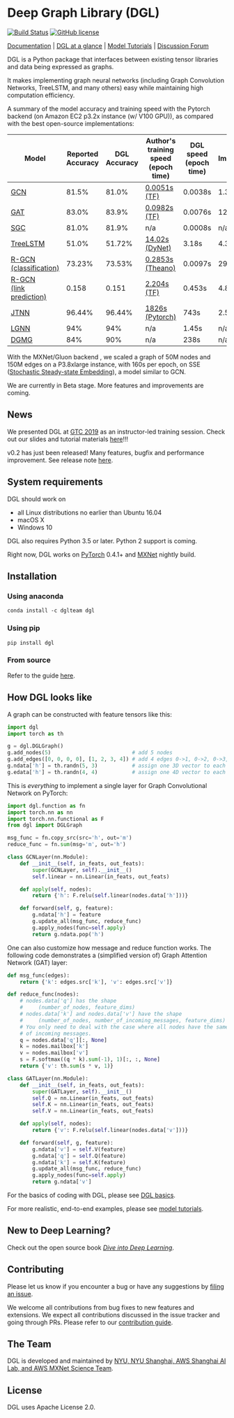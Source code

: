 # Deep Graph Library (DGL)
[![Build Status](http://ci.dgl.ai:80/buildStatus/icon?job=DGL/master)](http://ci.dgl.ai:80/job/DGL/job/master/)
[![GitHub license](https://dmlc.github.io/img/apache2.svg)](./LICENSE)

[Documentation](https://docs.dgl.ai) | [DGL at a glance](https://docs.dgl.ai/tutorials/basics/1_first.html#sphx-glr-tutorials-basics-1-first-py) |
[Model Tutorials](https://docs.dgl.ai/tutorials/models/index.html) | [Discussion Forum](https://discuss.dgl.ai)

DGL is a Python package that interfaces between existing tensor libraries and data being expressed as
graphs.

It makes implementing graph neural networks (including Graph Convolution Networks, TreeLSTM, and many others) easy while
maintaining high computation efficiency.

A summary of the model accuracy and training speed with the Pytorch backend (on Amazon EC2 p3.2x instance (w/ V100 GPU)), as compared with the best open-source implementations:

| Model                                                            | Reported <br> Accuracy | DGL <br> Accuracy | Author's training speed (epoch time)                                          | DGL speed (epoch time) | Improvement |
| -----                                                            | -----------------      | ------------      | ------------------------------------                                          | ---------------------- | ----------- |
| [GCN](https://arxiv.org/abs/1609.02907)                          | 81.5%                  | 81.0%             | [0.0051s (TF)](https://github.com/tkipf/gcn)                                  | 0.0038s                | 1.34x       |
| [GAT](https://arxiv.org/abs/1710.10903)                          | 83.0%                  | 83.9%             | [0.0982s (TF)](https://github.com/PetarV-/GAT)                                | 0.0076s                | 12.9x       |
| [SGC](https://arxiv.org/abs/1902.07153)                          | 81.0%                  | 81.9%             | n/a                                                                           | 0.0008s                | n/a         |
| [TreeLSTM](http://arxiv.org/abs/1503.00075)                      | 51.0%                  | 51.72%            | [14.02s (DyNet)](https://github.com/clab/dynet/tree/master/examples/treelstm) | 3.18s                  | 4.3x        |
| [R-GCN <br> (classification)](https://arxiv.org/abs/1703.06103)  | 73.23%                 | 73.53%            | [0.2853s (Theano)](https://github.com/tkipf/relational-gcn)                   | 0.0097s                | 29.4x       |
| [R-GCN <br> (link prediction)](https://arxiv.org/abs/1703.06103) | 0.158                  | 0.151             | [2.204s (TF)](https://github.com/MichSchli/RelationPrediction)                | 0.453s                 | 4.86x       |
| [JTNN](https://arxiv.org/abs/1802.04364)                         | 96.44%                 | 96.44%            | [1826s (Pytorch)](https://github.com/wengong-jin/icml18-jtnn)                 | 743s                   | 2.5x        |
| [LGNN](https://arxiv.org/abs/1705.08415)                         | 94%                    | 94%               | n/a                                                                           | 1.45s                  | n/a         |
| [DGMG](https://arxiv.org/pdf/1803.03324.pdf)                     | 84%                    | 90%               | n/a                                                                           | 238s                   | n/a         |

With the MXNet/Gluon backend , we scaled a graph of 50M nodes and 150M edges on a P3.8xlarge instance, 
with 160s per epoch, on SSE ([Stochastic Steady-state Embedding](https://www.cc.gatech.edu/~hdai8/pdf/equilibrium_embedding.pdf)), 
a model similar to GCN. 


We are currently in Beta stage.  More features and improvements are coming.

## News

We presented DGL at [GTC 2019](https://www.nvidia.com/en-us/gtc/) as an
instructor-led training session. Check out our slides and tutorial materials
[here](https://github.com/dglai/DGL-GTC2019)!!!

v0.2 has just been released! Many features, bugfix and performance improvement. See release note
[here](https://github.com/dmlc/dgl/releases/tag/v0.2).

## System requirements

DGL should work on

* all Linux distributions no earlier than Ubuntu 16.04
* macOS X
* Windows 10

DGL also requires Python 3.5 or later.  Python 2 support is coming.

Right now, DGL works on [PyTorch](https://pytorch.org) 0.4.1+ and [MXNet](https://mxnet.apache.org) nightly
build.

## Installation

### Using anaconda

```
conda install -c dglteam dgl
```

### Using pip

```
pip install dgl
```

### From source

Refer to the guide [here](https://docs.dgl.ai/install/index.html#install-from-source).

## How DGL looks like

A graph can be constructed with feature tensors like this:

```python
import dgl
import torch as th

g = dgl.DGLGraph()
g.add_nodes(5)                          # add 5 nodes
g.add_edges([0, 0, 0, 0], [1, 2, 3, 4]) # add 4 edges 0->1, 0->2, 0->3, 0->4
g.ndata['h'] = th.randn(5, 3)           # assign one 3D vector to each node
g.edata['h'] = th.randn(4, 4)           # assign one 4D vector to each edge
```

This is *everything* to implement a single layer for Graph Convolutional Network on PyTorch:

```python
import dgl.function as fn
import torch.nn as nn
import torch.nn.functional as F
from dgl import DGLGraph

msg_func = fn.copy_src(src='h', out='m')
reduce_func = fn.sum(msg='m', out='h')

class GCNLayer(nn.Module):
    def __init__(self, in_feats, out_feats):
        super(GCNLayer, self).__init__()
        self.linear = nn.Linear(in_feats, out_feats)

    def apply(self, nodes):
        return {'h': F.relu(self.linear(nodes.data['h']))}

    def forward(self, g, feature):
        g.ndata['h'] = feature
        g.update_all(msg_func, reduce_func)
        g.apply_nodes(func=self.apply)
        return g.ndata.pop('h')
```

One can also customize how message and reduce function works.  The following code
demonstrates a (simplified version of) Graph Attention Network (GAT) layer:

```python
def msg_func(edges):
    return {'k': edges.src['k'], 'v': edges.src['v']}

def reduce_func(nodes):
    # nodes.data['q'] has the shape
    #     (number_of_nodes, feature_dims)
    # nodes.data['k'] and nodes.data['v'] have the shape
    #     (number_of_nodes, number_of_incoming_messages, feature_dims)
    # You only need to deal with the case where all nodes have the same number
    # of incoming messages.
    q = nodes.data['q'][:, None]
    k = nodes.mailbox['k']
    v = nodes.mailbox['v']
    s = F.softmax((q * k).sum(-1), 1)[:, :, None]
    return {'v': th.sum(s * v, 1)}

class GATLayer(nn.Module):
    def __init__(self, in_feats, out_feats):
        super(GATLayer, self).__init__()
        self.Q = nn.Linear(in_feats, out_feats)
        self.K = nn.Linear(in_feats, out_feats)
        self.V = nn.Linear(in_feats, out_feats)

    def apply(self, nodes):
        return {'v': F.relu(self.linear(nodes.data['v']))}

    def forward(self, g, feature):
        g.ndata['v'] = self.V(feature)
        g.ndata['q'] = self.Q(feature)
        g.ndata['k'] = self.K(feature)
        g.update_all(msg_func, reduce_func)
        g.apply_nodes(func=self.apply)
        return g.ndata['v']
```

For the basics of coding with DGL, please see [DGL basics](https://docs.dgl.ai/tutorials/basics/index.html).

For more realistic, end-to-end examples, please see [model tutorials](https://docs.dgl.ai/tutorials/models/index.html).


## New to Deep Learning?

Check out the open source book [*Dive into Deep Learning*](http://en.diveintodeeplearning.org/).


## Contributing

Please let us know if you encounter a bug or have any suggestions by [filing an issue](https://github.com/dmlc/dgl/issues).

We welcome all contributions from bug fixes to new features and extensions.
We expect all contributions discussed in the issue tracker and going through PRs.  Please refer to our [contribution guide](https://docs.dgl.ai/contribute.html).


## The Team

DGL is developed and maintained by [NYU, NYU Shanghai, AWS Shanghai AI Lab, and AWS MXNet Science Team](https://www.dgl.ai/pages/about.html).


## License

DGL uses Apache License 2.0.
